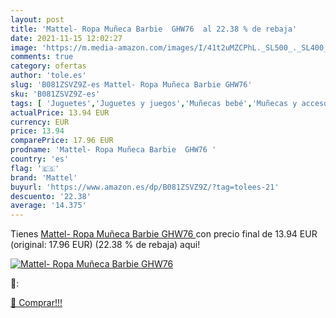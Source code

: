 ```yaml
---
layout: post
title: 'Mattel- Ropa Muñeca Barbie  GHW76  al 22.38 % de rebaja'
date: 2021-11-15 12:02:27
image: 'https://m.media-amazon.com/images/I/41t2uMZCPhL._SL500_._SL400_.jpg'
comments: true
category: ofertas
author: 'tole.es'
slug: 'B081ZSVZ9Z-es Mattel- Ropa Muñeca Barbie GHW76'
sku: 'B081ZSVZ9Z-es'
tags: [ 'Juguetes','Juguetes y juegos','Muñecas bebé','Muñecas y accesorios','barbie','mattel','mattel-', ]
actualPrice: 13.94 EUR
currency: EUR
price: 13.94
comparePrice: 17.96 EUR
prodname: 'Mattel- Ropa Muñeca Barbie  GHW76 '
country: 'es'
flag: '🇪🇸'
brand: 'Mattel'
buyurl: 'https://www.amazon.es/dp/B081ZSVZ9Z/?tag=tolees-21'
descuento: '22.38'
average: '14.375'
---
```


Tienes [Mattel- Ropa Muñeca Barbie  GHW76 ](https://www.amazon.es/dp/B081ZSVZ9Z/?tag=tolees-21) con precio final de  13.94 EUR (original: 17.96 EUR) (22.38 %  de rebaja) aqui!

[![Mattel- Ropa Muñeca Barbie  GHW76 ](https://m.media-amazon.com/images/I/41t2uMZCPhL._SL500_._SL400_.jpg)](https://www.amazon.es/dp/B081ZSVZ9Z/?tag=tolees-21)

🔎:


[🛒 Comprar!!!](https://www.amazon.es/dp/B081ZSVZ9Z/?tag=tolees-21)
